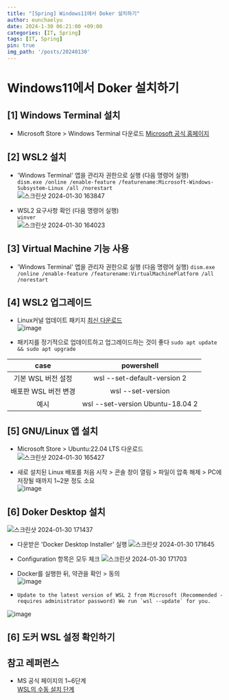 ```yaml
---
title: "[Spring] Windows11에서 Doker 설치하기"
author: eunchaelyu
date: 2024-1-30 06:21:00 +09:00
categories: [IT, Spring]
tags: [IT, Spring]
pin: true
img_path: '/posts/20240130'
---
```


# Windows11에서 Doker 설치하기    

## [1] Windows Terminal 설치    
  - Microsoft Store > Windows Terminal 다운로드
[Microsoft 공식 홈페이지](https://www.microsoft.com/ko-kr/p/windows-terminal/9n0dx20hk701?rtc=1&activetab=pivot:overviewtab)    

## [2] WSL2 설치    
  - 'Windows Terminal' 앱을 관리자 권한으로 실행 (다음 명령어 실행)     
``dism.exe /online /enable-feature /featurename:Microsoft-Windows-Subsystem-Linux /all /norestart``    
![스크린샷 2024-01-30 163847](https://github.com/eunchaelyu/eunchaelyu.github.io/assets/119996957/a51f45ef-fdc6-49c8-9a70-03a69fcd862c)        

  - WSL2 요구사항 확인 (다음 명령어 실행)   
``winver``    
![스크린샷 2024-01-30 164023](https://github.com/eunchaelyu/eunchaelyu.github.io/assets/119996957/8b4f585e-6bc4-45cc-bebd-225b0a0e7f28)    


## [3] Virtual Machine 기능 사용      
  - 'Windows Terminal' 앱을 관리자 권한으로 실행 (다음 명령어 실행)
``dism.exe /online /enable-feature /featurename:VirtualMachinePlatform /all /norestart``

## [4] WSL2 업그레이드
  - Linux커널 업데이트 패키지 [최신 다운로드](https://wslstorestorage.blob.core.windows.net/wslblob/wsl_update_x64.msi)        
![image](https://github.com/eunchaelyu/eunchaelyu.github.io/assets/119996957/fd73fe8a-4781-4b3c-9397-3c49157884e9)    

  - 패키지를 정기적으로 업데이트하고 업그레이드하는 것이 좋다 
``sudo apt update && sudo apt upgrade``
    
|case|powershell|
|:---:|:---:|    
|기본 WSL 버전 설정| wsl --set-default-version 2|    
|배포판 WSL 버전 변경| wsl --set-version <distribution name> <versionNumber>|    
|예시| wsl --set-version Ubuntu-18.04 2|    


## [5] GNU/Linux 앱 설치    
  - Microsoft Store > Ubuntu:22.04 LTS 다운로드    
![스크린샷 2024-01-30 165427](https://github.com/eunchaelyu/eunchaelyu.github.io/assets/119996957/728219cb-91a2-43ba-ba81-2bb927d6ae9d)

  - 새로 설치된 Linux 배포를 처음 시작 > 콘솔 창이 열림 > 파일이 압축 해제 > PC에 저장될 때까지 1~2분 정도 소요    
![image](https://github.com/eunchaelyu/eunchaelyu.github.io/assets/119996957/3ba70e54-0a7b-44ea-b352-76de5bb132c9)    


## [6] Doker Desktop 설치      
![스크린샷 2024-01-30 171437](https://github.com/eunchaelyu/eunchaelyu.github.io/assets/119996957/0a8a04bb-1cb9-4d1a-836e-dcfd2f03387f)    
  - 다운받은 'Docker Desktop Installer' 실행 
![스크린샷 2024-01-30 171645](https://github.com/eunchaelyu/eunchaelyu.github.io/assets/119996957/4074f3f7-a50f-4f1c-9c2f-29703d756c1c)    
  - Configuration 항목은 모두 체크 
![스크린샷 2024-01-30 171703](https://github.com/eunchaelyu/eunchaelyu.github.io/assets/119996957/173a3fe3-e80f-443a-a73f-aafaead41a45)

  - Docker를 실행한 뒤, 약관을 확인 > 동의      
![image](https://github.com/eunchaelyu/eunchaelyu.github.io/assets/119996957/3f65cf29-e6db-49da-bfa5-c775bddff89c)    

  - ``Update to the latest version of WSL 2 from Microsoft (Recommended - requires administrator password)
    We run `wsl --update` for you.``

![image](https://github.com/eunchaelyu/eunchaelyu.github.io/assets/119996957/f0f449dd-6060-40d2-a286-c921d5aad9f2)

## [6] 도커 WSL 설정 확인하기    




## 참고 레퍼런스   
- MS 공식 페이지의 1~6단계    
[WSL의 수동 설치 단계](https://learn.microsoft.com/ko-kr/windows/wsl/install-manual#step-4---download-the-linux-kernel-update-package)
